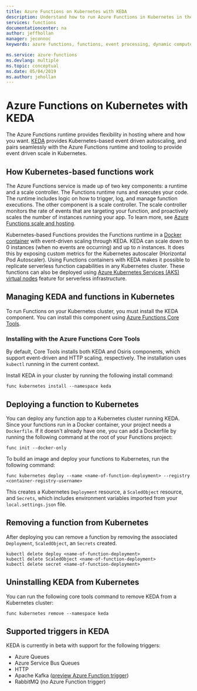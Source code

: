 ```yaml
---
title: Azure Functions on Kubernetes with KEDA
description: Understand how to run Azure Functions in Kubernetes in the cloud or on-premises using KEDA, Kubernetes-based event driven autoscaling.
services: functions
documentationcenter: na
author: jeffhollan
manager: jeconnoc
keywords: azure functions, functions, event processing, dynamic compute, serverless architecture, kubernetes

ms.service: azure-functions
ms.devlang: multiple
ms.topic: conceptual
ms.date: 05/04/2019
ms.author: jehollan
---
```


# Azure Functions on Kubernetes with KEDA

The Azure Functions runtime provides flexibility in hosting where and how you want.  [KEDA](https://github.com/kedacore/kore) provides Kubernetes-based event driven autoscaling, and pairs seamlessly with the Azure Functions runtime and tooling to provide event driven scale in Kubernetes.

## How Kubernetes-based functions work

The Azure Functions service is made up of two key components: a runtime and a scale controller.  The Functions runtime runs and executes your code.  The runtime includes logic on how to trigger, log, and manage function executions.  The other component is a scale controller.  The scale controller monitors the rate of events that are targeting your function, and proactively scales the number of instances running your app.  To learn more, see [Azure Functions scale and hosting](functions-scale.md).

Kubernetes-based Functions provides the Functions runtime in a [Docker container](functions-create-function-linux-custom-image.md) with event-driven scaling through KEDA.  KEDA can scale down to 0 instances (when no events are occurring) and up to *n* instances. It does this by exposing custom metrics for the Kubernetes autoscaler (Horizontal Pod Autoscaler).  Using Functions containers with KEDA makes it possible to replicate serverless function capabilities in any Kubernetes cluster.  These functions can also be deployed using [Azure Kubernetes Services (AKS) virtual nodes](../aks/virtual-nodes-cli.md) feature for serverless infrastructure.

## Managing KEDA and functions in Kubernetes

To run Functions on your Kubernetes cluster, you must install the KEDA component. You can install this component using [Azure Functions Core Tools](functions-run-local.md).

### Installing with the Azure Functions Core Tools

By default, Core Tools installs both KEDA and Osiris components, which support event-driven and HTTP scaling, respectively.  The installation uses `kubectl` running in the current context.

Install KEDA in your cluster by running the following install command:

```cli
func kubernetes install --namespace keda
```

## Deploying a function to Kubernetes

You can deploy any function app to a Kubernetes cluster running KEDA.  Since your functions run in a Docker container, your project needs a `Dockerfile`.  If it doesn't already have one, you can add a Dockerfile by running the following command at the root of your Functions project:

```cli
func init --docker-only
```

To build an image and deploy your functions to Kubernetes, run the following command:

```cli
func kubernetes deploy --name <name-of-function-deployment> --registry <container-registry-username>
```

This creates a Kubernetes `Deployment` resource, a `ScaledObject` resource, and `Secrets`, which includes environment variables imported from your `local.settings.json` file.

## Removing a function from Kubernetes

After deploying you can remove a function by removing the associated `Deployment`, `ScaledObject`, an `Secrets` created.

```cli
kubectl delete deploy <name-of-function-deployment>
kubectl delete ScaledObject <name-of-function-deployment>
kubectl delete secret <name-of-function-deployment>
```

## Uninstalling KEDA from Kubernetes

You can run the following core tools command to remove KEDA from a Kubernetes cluster:

```cli
func kubernetes remove --namespace keda
```

## Supported triggers in KEDA

KEDA is currently in beta with support for the following triggers:

* Azure Queues
* Azure Service Bus Queues
* HTTP
* Apache Kafka ([preview Azure Function trigger](https://github.com/azure/azure-functions-kafka-extension))
* RabbitMQ (no Azure Function trigger)
